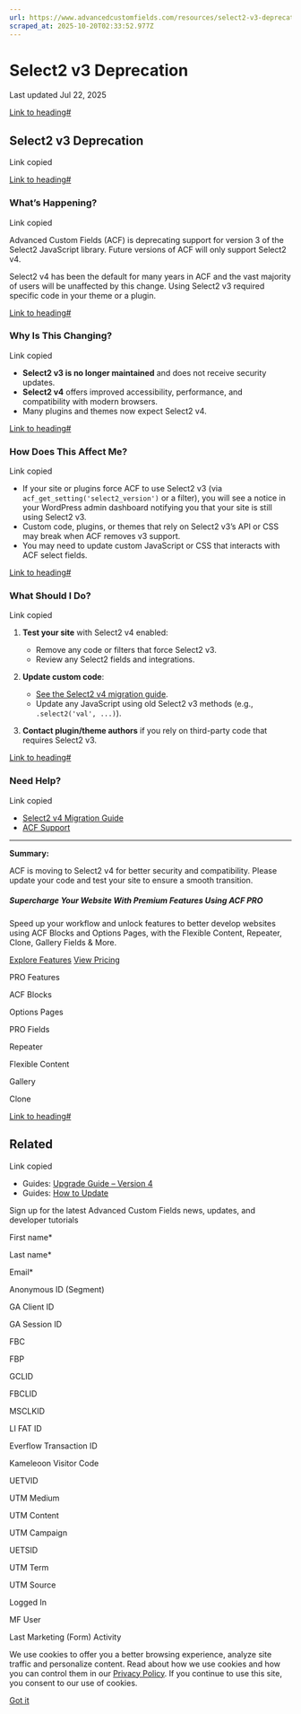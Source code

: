 ```yaml
---
url: https://www.advancedcustomfields.com/resources/select2-v3-deprecation
scraped_at: 2025-10-20T02:33:52.977Z
---
```


# Select2 v3 Deprecation

Last updated Jul 22, 2025

[Link to heading#](https://www.advancedcustomfields.com/resources/select2-v3-deprecation/#select2-v3-deprecation)

## Select2 v3 Deprecation

Link copied

[Link to heading#](https://www.advancedcustomfields.com/resources/select2-v3-deprecation/#whats-happening)

### What’s Happening?

Link copied

Advanced Custom Fields (ACF) is deprecating support for version 3 of the Select2 JavaScript library. Future versions of ACF will only support Select2 v4.

Select2 v4 has been the default for many years in ACF and the vast majority of users will be unaffected by this change. Using Select2 v3 required specific code in your theme or a plugin.

[Link to heading#](https://www.advancedcustomfields.com/resources/select2-v3-deprecation/#why-is-this-changing)

### Why Is This Changing?

Link copied

- **Select2 v3 is no longer maintained** and does not receive security updates.
- **Select2 v4** offers improved accessibility, performance, and compatibility with modern browsers.
- Many plugins and themes now expect Select2 v4.

[Link to heading#](https://www.advancedcustomfields.com/resources/select2-v3-deprecation/#how-does-this-affect-me)

### How Does This Affect Me?

Link copied

- If your site or plugins force ACF to use Select2 v3 (via `acf_get_setting('select2_version')` or a filter), you will see a notice in your WordPress admin dashboard notifying you that your site is still using Select2 v3.
- Custom code, plugins, or themes that rely on Select2 v3’s API or CSS may break when ACF removes v3 support.
- You may need to update custom JavaScript or CSS that interacts with ACF select fields.

[Link to heading#](https://www.advancedcustomfields.com/resources/select2-v3-deprecation/#what-should-i-do)

### What Should I Do?

Link copied

1. **Test your site** with Select2 v4 enabled:


   - Remove any code or filters that force Select2 v3.
   - Review any Select2 fields and integrations.
2. **Update custom code**:


   - [See the Select2 v4 migration guide](https://select2.org/upgrading/migrating-from-35).
   - Update any JavaScript using old Select2 v3 methods (e.g., `.select2('val', ...)`).
3. **Contact plugin/theme authors** if you rely on third-party code that requires Select2 v3.

[Link to heading#](https://www.advancedcustomfields.com/resources/select2-v3-deprecation/#need-help)

### Need Help?

Link copied

- [Select2 v4 Migration Guide](https://select2.org/upgrading/migrating-from-35)
- [ACF Support](https://www.advancedcustomfields.com/support/)

* * *

**Summary:**

ACF is moving to Select2 v4 for better security and compatibility. Please update your code and test your site to ensure a smooth transition.

##### Supercharge Your Website With Premium Features Using ACF PRO

Speed up your workflow and unlock features to better develop websites using ACF Blocks and Options Pages, with the Flexible Content, Repeater,
Clone, Gallery Fields & More.


[Explore Features](https://www.advancedcustomfields.com/pro/) [View Pricing](https://www.advancedcustomfields.com/pro/#pricing-table/)

PRO Features

ACF Blocks

Options Pages

PRO Fields

Repeater

Flexible Content

Gallery

Clone

[Link to heading#](https://www.advancedcustomfields.com/resources/select2-v3-deprecation/#related)

## Related

Link copied

- Guides: [Upgrade Guide – Version 4](https://www.advancedcustomfields.com/resources/upgrade-guide-version-4/)
- Guides: [How to Update](https://www.advancedcustomfields.com/resources/how-to-update/)

Sign up for the latest Advanced Custom Fields news, updates, and developer tutorials

First name\*

Last name\*

Email\*

Anonymous ID (Segment)

GA Client ID

GA Session ID

FBC

FBP

GCLID

FBCLID

MSCLKID

LI FAT ID

Everflow Transaction ID

Kameleoon Visitor Code

UETVID

UTM Medium

UTM Content

UTM Campaign

UETSID

UTM Term

UTM Source

Logged In

MF User

Last Marketing (Form) Activity

We use cookies to offer you a better browsing experience, analyze site traffic and personalize content. Read about how we use cookies and how you can control them in our [Privacy Policy](https://wpengine.com/legal/privacy/). If you continue to use this site, you consent to our use of cookies.

[Got it](https://www.advancedcustomfields.com/resources/select2-v3-deprecation/#)